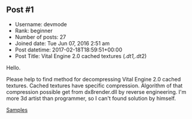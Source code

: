 ## Post #1
- Username: devmode
- Rank: beginner
- Number of posts: 27
- Joined date: Tue Jun 07, 2016 2:51 am
- Post datetime: 2017-02-18T18:59:51+00:00
- Post Title: Vital Engine 2.0 cached textures (*.dt1,*.dt2)

Hello.

Please help to find method for decompressing Vital Engine 2.0 cached textures. 
Cached textures have specific compression. Algorithm of that compression possible get from dx8render.dll by reverse engineering. I'm more 3d artist than programmer, so I can't found solution by himself.

[Samples](http://www.mediafire.com/file/66mthg1jgb5p6fx/VitalEngine2_CachedTextures.7z)
